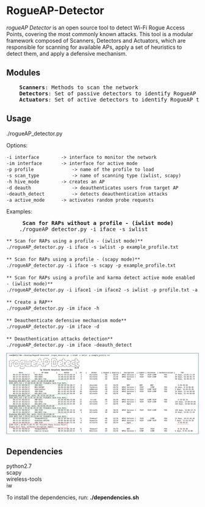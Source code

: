 # RogueAP-Detector

_rogueAP Detector_ is an open source tool to detect Wi-Fi Rogue Access Points, covering the most commonly known attacks.  This tool is a modular framework composed of Scanners, Detectors and Actuators, which are responsible for scanning for available APs, apply a set of heuristics to detect them, and apply a defensive mechanism.  

## Modules
<pre>
	<b>Scanners</b>: Methods to scan the network  
	<b>Detectors</b>: Set of passive detectors to identify RogueAP types  
	<b>Actuators</b>: Set of active detectors to identify RogueAP types  
</pre>

## Usage
./rogueAP_detector.py <options>  

Options:  

	-i interface		-> interface to monitor the network  
	-im interface		-> interface for active mode  
	-p profile              -> name of the profile to load  
	-s scan_type            -> name of scanning type (iwlist, scapy)  
	-h hive_mode		-> creates an AP  
	-d deauth               -> deauthenticates users from target AP  
	-deauth_detect          -> detects deauthentication attacks  
	-a active_mode		-> activates random probe requests  

Examples:  

<pre>
	<b> Scan for RAPs without a profile - (iwlist mode)</b>  
	./rogueAP_detector.py -i iface -s iwlist  
</pre>
	** Scan for RAPs using a profile - (iwlist mode)**  
	./rogueAP_detector.py -i iface -s iwlist -p example_profile.txt  

	** Scan for RAPs using a profile - (scapy mode)**  
	./rogueAP_detector.py -i iface -s scapy -p example_profile.txt  

	** Scan for RAPs using a profile and karma detect active mode enabled - (iwlist mode)**  
	./rogueAP_detector.py -i iface1 -im iface2 -s iwlist -p profile.txt -a  

	** Create a RAP**  
	./rogueAP_detector.py -im iface -h  

	** Deauthenticate defensive mechanism mode**  
	./rogueAP_detector.py -im iface -d  

	** Deauthentication attacks detection**  
	./rogueAP_detector.py -im iface -deauth_detect

![RogueAP Detector](screenshot.png)

## Dependencies
python2.7  
scapy  
wireless-tools  
iw  

To install the dependencies, run: **./dependencies.sh**  

